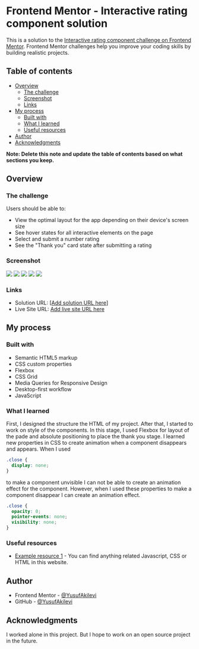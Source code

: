 # Frontend Mentor - Interactive rating component solution

This is a solution to the [Interactive rating component challenge on Frontend Mentor](https://www.frontendmentor.io/challenges/interactive-rating-component-koxpeBUmI). Frontend Mentor challenges help you improve your coding skills by building realistic projects.

## Table of contents

- [Overview](#overview)
  - [The challenge](#the-challenge)
  - [Screenshot](#screenshot)
  - [Links](#links)
- [My process](#my-process)
  - [Built with](#built-with)
  - [What I learned](#what-i-learned)
  - [Useful resources](#useful-resources)
- [Author](#author)
- [Acknowledgments](#acknowledgments)

**Note: Delete this note and update the table of contents based on what sections you keep.**

## Overview

### The challenge

Users should be able to:

- View the optimal layout for the app depending on their device's screen size
- See hover states for all interactive elements on the page
- Select and submit a number rating
- See the "Thank you" card state after submitting a rating

### Screenshot

![](./desktop-design.png)
![](./desktop-design-thankyou.png)
![](./mobile-design.png)
![](./mobile-design-active.png)
![](./mobile-design-thankyou.png)

### Links

- Solution URL: [[Add solution URL here](https://github.com/YusufAkilevi/Interactive-Rating-Component-Frontend-Mentor)]
- Live Site URL: [Add live site URL here](https://your-live-site-url.com)

## My process

### Built with

- Semantic HTML5 markup
- CSS custom properties
- Flexbox
- CSS Grid
- Media Queries for Responsive Design
- Desktop-first workflow
- JavaScript

### What I learned

First, I designed the structure the HTML of my project. After that, I started to work on style of the components. In this stage, I used Flexbox for layout of the pade and absolute positioning to place the thank you stage. I learned new properties in CSS to create animation when a component disappears and appears. When I used

```css
.close {
  display: none;
}
```

to make a component unvisible I can not be able to create an animation effect for the component. However, when I used these properties to make a component disappear I can create an animation effect.

```css
.close {
  opacity: 0;
  pointer-events: none;
  visibility: none;
}
```

### Useful resources

- [Example resource 1](https://developer.mozilla.org/en-US/) - You can find anything related Javascript, CSS or HTML in this website.

## Author

- Frontend Mentor - [@YusufAkilevi](https://www.frontendmentor.io/profile/YusufAkilevi)
- GitHub - [@YusufAkilevi](https://github.com/YusufAkilevi)

## Acknowledgments

I worked alone in this project. But I hope to work on an open source project in the future.
